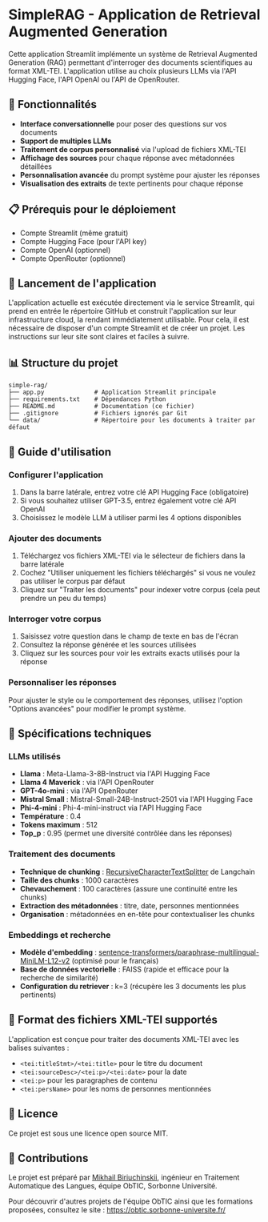 # SimpleRAG - Application de Retrieval Augmented Generation

Cette application Streamlit implémente un système de Retrieval Augmented Generation (RAG) permettant d'interroger des documents scientifiques au format XML-TEI. L'application utilise au choix plusieurs LLMs via l'API Hugging Face, l'API OpenAI ou l'API de OpenRouter.

## 🌟 Fonctionnalités

- **Interface conversationnelle** pour poser des questions sur vos documents
- **Support de multiples LLMs** 
- **Traitement de corpus personnalisé** via l'upload de fichiers XML-TEI
- **Affichage des sources** pour chaque réponse avec métadonnées détaillées
- **Personnalisation avancée** du prompt système pour ajuster les réponses
- **Visualisation des extraits** de texte pertinents pour chaque réponse

## 📋 Prérequis pour le déploiement

- Compte Streamlit (même gratuit)
- Compte Hugging Face (pour l'API key)
- Compte OpenAI (optionnel)
- Compte OpenRouter (optionnel)

## 🚀 Lancement de l'application

L'application actuelle est exécutée directement via le service Streamlit, qui prend en entrée le répertoire GitHub et construit l'application sur leur infrastructure cloud, la rendant immédiatement utilisable. Pour cela, il est nécessaire de disposer d'un compte Streamlit et de créer un projet. Les instructions sur leur site sont claires et faciles à suivre.

## 📊 Structure du projet

```
simple-rag/
├── app.py              # Application Streamlit principale
├── requirements.txt    # Dépendances Python
├── README.md           # Documentation (ce fichier)
├── .gitignore          # Fichiers ignorés par Git
└── data/               # Répertoire pour les documents à traiter par défaut
```

## 📝 Guide d'utilisation

### Configurer l'application
1. Dans la barre latérale, entrez votre clé API Hugging Face (obligatoire)
2. Si vous souhaitez utiliser GPT-3.5, entrez également votre clé API OpenAI
3. Choisissez le modèle LLM à utiliser parmi les 4 options disponibles

### Ajouter des documents
1. Téléchargez vos fichiers XML-TEI via le sélecteur de fichiers dans la barre latérale
2. Cochez "Utiliser uniquement les fichiers téléchargés" si vous ne voulez pas utiliser le corpus par défaut
3. Cliquez sur "Traiter les documents" pour indexer votre corpus (cela peut prendre un peu du temps)

### Interroger votre corpus
1. Saisissez votre question dans le champ de texte en bas de l'écran
2. Consultez la réponse générée et les sources utilisées
3. Cliquez sur les sources pour voir les extraits exacts utilisés pour la réponse

### Personnaliser les réponses
Pour ajuster le style ou le comportement des réponses, utilisez l'option "Options avancées" pour modifier le prompt système.

## 🧠 Spécifications techniques

### LLMs utilisés
- **Llama** : Meta-Llama-3-8B-Instruct via l'API Hugging Face
- **Llama 4 Maverick** :  via l'API OpenRouter
- **GPT-4o-mini** : via l'API OpenRouter
- **Mistral Small** : Mistral-Small-24B-Instruct-2501 via l'API Hugging Face  
- **Phi-4-mini** : Phi-4-mini-instruct via l'API Hugging Face
- **Température** : 0.4 
- **Tokens maximum** : 512
- **Top_p** : 0.95 (permet une diversité contrôlée dans les réponses)

### Traitement des documents
- **Technique de chunking** : [RecursiveCharacterTextSplitter](https://python.langchain.com/v0.1/docs/modules/data_connection/document_transformers/recursive_text_splitter/) de Langchain
- **Taille des chunks** : 1000 caractères
- **Chevauchement** : 100 caractères (assure une continuité entre les chunks)
- **Extraction des métadonnées** : titre, date, personnes mentionnées
- **Organisation** : métadonnées en en-tête pour contextualiser les chunks

### Embeddings et recherche
- **Modèle d'embedding** : [sentence-transformers/paraphrase-multilingual-MiniLM-L12-v2](https://huggingface.co/sentence-transformers/paraphrase-multilingual-MiniLM-L12-v2) (optimisé pour le français)
- **Base de données vectorielle** : FAISS (rapide et efficace pour la recherche de similarité)
- **Configuration du retriever** : k=3 (récupère les 3 documents les plus pertinents)

## 🔄 Format des fichiers XML-TEI supportés

L'application est conçue pour traiter des documents XML-TEI avec les balises suivantes :
- `<tei:titleStmt>/<tei:title>` pour le titre du document
- `<tei:sourceDesc>/<tei:p>/<tei:date>` pour la date
- `<tei:p>` pour les paragraphes de contenu
- `<tei:persName>` pour les noms de personnes mentionnées

## 📄 Licence

Ce projet est sous une licence open source MIT. 

## 🤝 Contributions

Le projet est préparé par [Mikhail Biriuchinskii](https://www.linkedin.com/in/mikhail-biriuchinskii/), ingénieur en Traitement Automatique des Langues, équipe ObTIC, Sorbonne Université.

Pour découvrir d'autres projets de l'équipe ObTIC ainsi que les formations proposées, consultez le site : https://obtic.sorbonne-universite.fr/
